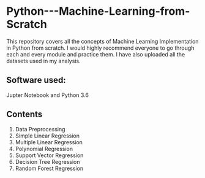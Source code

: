 # Python---Machine-Learning-from-Scratch
This repository covers all the concepts of Machine Learning Implementation in Python from scratch. I would highly recommend everyone to go through each and every module and practice them. I have also uploaded all the datasets used in my analysis.

## Software used:
Jupter Notebook and Python 3.6

## Contents 
1. Data Preprocessing
2. Simple Linear Regression
3. Multiple Linear Regression
4. Polynomial Regression
5. Support Vector Regression
6. Decision Tree Regression
7. Random Forest Regression

